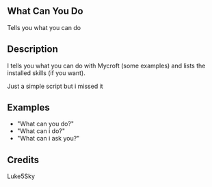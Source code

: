## What Can You Do
Tells you what you can do

## Description 
I tells you what you can do with Mycroft (some examples)
and lists the installed skills (if you want).

Just a simple script but i missed it

## Examples 
 - "What can you do?"
 - "What can i do?"
 - "What can i ask you?"

## Credits 
Luke5Sky
